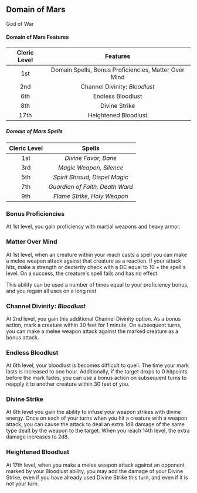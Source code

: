 ## Domain of Mars
God of War

#### Domain of Mars Features
| Cleric Level |                       Features                       |
| :----------: | :--------------------------------------------------: |
|     1st      | Domain Spells, Bonus Proficiencies, Matter Over Mind |
|     2nd      |            Channel Divinity: *Bloodlust*             |
|     6th      |                  Endless Bloodlust                   |
|     8th      |                    Divine Strike                     |
|     17th     |                 Heightened Bloodlust                 |

##### Domain of Mars Spells
| Cleric Level |             Spells              |
| :----------: | :-----------------------------: |
|     1st      |      *Divine Favor, Bane*       |
|     3rd      |     *Magic Weapon, Silence*     |
|     5th      |  *Spirit Shroud, Dispel Magic*  |
|     7th      | *Guardian of Faith, Death Ward* |
|     9th      |   *Flame Strike, Holy Weapon*   |

### Bonus Proficiencies
At 1st level, you gain proficiency with martial weapons and heavy armor.

### Matter Over Mind
At 1st level, when an creature within your reach casts a spell you can make a melee weapon attack against that creature as a reaction. If your attack hits, make a strength or dexterity check with a DC equal to 10 + the spell's level. On a success, the creature's spell fails and has no effect.

This ability can be used a number of times equal to your proficiency bonus, and you regain all uses on a long rest

### Channel Divinity: *Bloodlust*
At 2nd level, you gain this additional Channel Divinity option. As a bonus action, mark a creature within 30 feet for 1 minute. On subsequent turns, you can make a melee weapon attack against the marked creature as a bonus attack.

### Endless Bloodlust
At 6th level, your bloodlust is becomes difficult to quell. The time your mark lasts is increased to one hour. Additionally, if the target drops to 0 hitpoints before the mark fades, you can use a bonus action on subsequent turns to reapply it to another creature within 30 feet of you.

### Divine Strike
At 8th level you gain the ability to infuse your weapon strikes with divine energy. Once on each of your turns when you hit a creature with a weapon attack, you can cause the attack to deal an extra 1d8 damage of the same type dealt by the weapon to the target. When you reach 14th level, the extra damage increases to 2d8.

### Heightened Bloodlust
At 17th level, when you make a melee weapon attack against an opponent marked by your Bloodlust ability, you may add the damage of your Divine Strike, even if you have already used Divine Strike this turn, and even if it is not your turn.